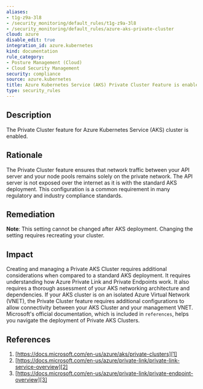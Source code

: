 ```yaml
---
aliases:
- t1g-z9a-3l8
- /security_monitoring/default_rules/t1g-z9a-3l8
- /security_monitoring/default_rules/azure-aks-private-cluster
cloud: azure
disable_edit: true
integration_id: azure.kubernetes
kind: documentation
rule_category:
- Posture Management (Cloud)
- Cloud Security Management
security: compliance
source: azure.kubernetes
title: Azure Kubernetes Service (AKS) Private Cluster Feature is enabled
type: security_rules
---
```


## Description

The Private Cluster feature for Azure Kubernetes Service (AKS) cluster is enabled.

## Rationale

The Private Cluster feature ensures that network traffic between your API server and your node pools remains solely on the private network. The API server is not exposed over the internet as it is with the standard AKS deployment. This configuration is a common requirement in many regulatory and industry compliance standards.

## Remediation

**Note**: This setting cannot be changed after AKS deployment. Changing the setting requires recreating your cluster.

## Impact

Creating and managing a Private AKS Cluster requires additional considerations when compared to a standard AKS deployment. It requires understanding how Azure Private Link and Private Endpoints work. It also requires a thorough assessment of your AKS networking architecture and dependencies. If your AKS cluster is on an isolated Azure Virtual Network (VNET), the Private Cluster feature requires additional configurations to allow connectivity between your AKS Cluster and your management VNET. Microsoft's official documentation, which is included in ``references``, helps you navigate the deployment of Private AKS Clusters.

## References

1. [https://docs.microsoft.com/en-us/azure/aks/private-clusters][1]
2. [https://docs.microsoft.com/en-us/azure/private-link/private-link-service-overview][2]
3. [https://docs.microsoft.com/en-us/azure/private-link/private-endpoint-overview][3]

[1]: https://docs.microsoft.com/en-us/azure/aks/private-clusters
[2]: https://docs.microsoft.com/en-us/azure/private-link/private-link-service-overview
[3]: https://docs.microsoft.com/en-us/azure/private-link/private-endpoint-overview
